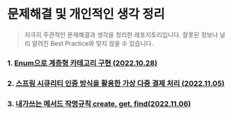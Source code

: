 # 문제해결 및 개인적인 생각 정리

> 지극히 주관적인 문제해결과 생각을 정리한 레포지토리입니다. 
> 잘못된 정보나 널리 알려진 Best Practice와 맞지 않을 수 있습니다. 


### 1. [Enum으로 계층형 카테고리 구현 (2022.10.28)](https://github.com/eatnuh/devthink/tree/main/src/main/resources/1.category)
### 2. [스프링 시큐리티 인증 방식을 활용한 가상 다중 결제 처리 (2022.11.05)](https://github.com/eatnuh/devthink/tree/main/src/main/resources/2.payment)
### 3. [내가쓰는 메서드 작명규칙 create, get, find(2022.11.06)](https://github.com/eatnuh/devthink/tree/main/src/main/resources/3.methodnaming)